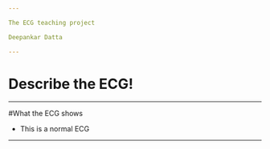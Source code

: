 ```yaml
---

The ECG teaching project

Deepankar Datta

---
```


# Describe the ECG!

---

#What the ECG shows

- This is a normal ECG

---
